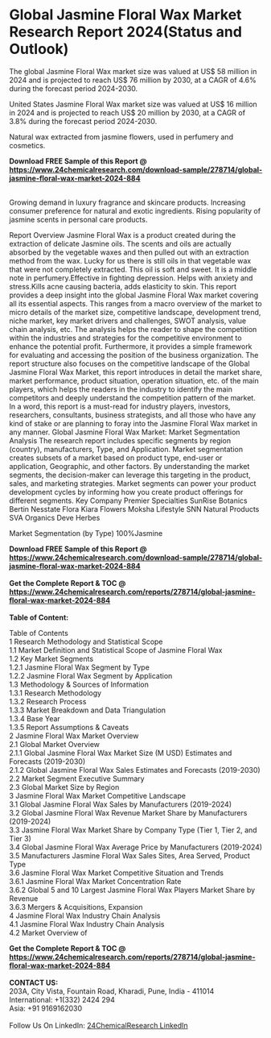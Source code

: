 <h1>Global Jasmine Floral Wax Market Research Report 2024(Status and Outlook)</h1><p>The global Jasmine Floral Wax market size was valued at US$ 58 million in 2024 and is projected to reach US$ 76 million by 2030, at a CAGR of 4.6% during the forecast period 2024-2030.</p><p>
United States Jasmine Floral Wax market size was valued at US$ 16 million in 2024 and is projected to reach US$ 20 million by 2030, at a CAGR of 3.8% during the forecast period 2024-2030.</p><p>
Natural wax extracted from jasmine flowers, used in perfumery and cosmetics.</p><div><b>Download FREE Sample of this Report @ 
            <a href="https://www.24chemicalresearch.com/download-sample/278714/global-jasmine-floral-wax-market-2024-884">
            https://www.24chemicalresearch.com/download-sample/278714/global-jasmine-floral-wax-market-2024-884</a></b></div><br><p>
Growing demand in luxury fragrance and skincare products. Increasing consumer preference for natural and exotic ingredients. Rising popularity of jasmine scents in personal care products.</p><p>
Report Overview
Jasmine Floral Wax is a product created during the extraction of delicate Jasmine oils.
The scents and oils are actually absorbed by the vegetable waxes and then pulled out with an extraction method from the wax.
Lucky for us there is still oils in that vegetable wax that were not completely extracted. This oil is soft and sweet.
It is a middle note in perfumery.Effective in fighting depression. Helps with anxiety and stress.Kills acne causing bacteria, adds elasticity to skin.
This report provides a deep insight into the global Jasmine Floral Wax market covering all its essential aspects. This ranges from a macro overview of the market to micro details of the market size, competitive landscape, development trend, niche market, key market drivers and challenges, SWOT analysis, value chain analysis, etc.
The analysis helps the reader to shape the competition within the industries and strategies for the competitive environment to enhance the potential profit. Furthermore, it provides a simple framework for evaluating and accessing the position of the business organization. The report structure also focuses on the competitive landscape of the Global Jasmine Floral Wax Market, this report introduces in detail the market share, market performance, product situation, operation situation, etc. of the main players, which helps the readers in the industry to identify the main competitors and deeply understand the competition pattern of the market.
In a word, this report is a must-read for industry players, investors, researchers, consultants, business strategists, and all those who have any kind of stake or are planning to foray into the Jasmine Floral Wax market in any manner.
Global Jasmine Floral Wax Market: Market Segmentation Analysis
The research report includes specific segments by region (country), manufacturers, Type, and Application. Market segmentation creates subsets of a market based on product type, end-user or application, Geographic, and other factors. By understanding the market segments, the decision-maker can leverage this targeting in the product, sales, and marketing strategies. Market segments can power your product development cycles by informing how you create product offerings for different segments.
Key Company
Premier Specialties
SunRise Botanics
Bertin
Nesstate Flora
Kiara Flowers
Moksha Lifestyle
SNN Natural Products
SVA Organics
Deve Herbes</p><p>
Market Segmentation (by Type)
100%Jasmine
</p><div><b>Download FREE Sample of this Report @ 
            <a href="https://www.24chemicalresearch.com/download-sample/278714/global-jasmine-floral-wax-market-2024-884">
            https://www.24chemicalresearch.com/download-sample/278714/global-jasmine-floral-wax-market-2024-884</a></b></div><br><div><b>Get the Complete Report & TOC @ 
            <a href="https://www.24chemicalresearch.com/reports/278714/global-jasmine-floral-wax-market-2024-884">
            https://www.24chemicalresearch.com/reports/278714/global-jasmine-floral-wax-market-2024-884</a></b></div><br>
            <b>Table of Content:</b><p>Table of Contents<br />
1 Research Methodology and Statistical Scope<br />
1.1 Market Definition and Statistical Scope of Jasmine Floral Wax<br />
1.2 Key Market Segments<br />
1.2.1 Jasmine Floral Wax Segment by Type<br />
1.2.2 Jasmine Floral Wax Segment by Application<br />
1.3 Methodology & Sources of Information<br />
1.3.1 Research Methodology<br />
1.3.2 Research Process<br />
1.3.3 Market Breakdown and Data Triangulation<br />
1.3.4 Base Year<br />
1.3.5 Report Assumptions & Caveats<br />
2 Jasmine Floral Wax Market Overview<br />
2.1 Global Market Overview<br />
2.1.1 Global Jasmine Floral Wax Market Size (M USD) Estimates and Forecasts (2019-2030)<br />
2.1.2 Global Jasmine Floral Wax Sales Estimates and Forecasts (2019-2030)<br />
2.2 Market Segment Executive Summary<br />
2.3 Global Market Size by Region<br />
3 Jasmine Floral Wax Market Competitive Landscape<br />
3.1 Global Jasmine Floral Wax Sales by Manufacturers (2019-2024)<br />
3.2 Global Jasmine Floral Wax Revenue Market Share by Manufacturers (2019-2024)<br />
3.3 Jasmine Floral Wax Market Share by Company Type (Tier 1, Tier 2, and Tier 3)<br />
3.4 Global Jasmine Floral Wax Average Price by Manufacturers (2019-2024)<br />
3.5 Manufacturers Jasmine Floral Wax Sales Sites, Area Served, Product Type<br />
3.6 Jasmine Floral Wax Market Competitive Situation and Trends<br />
3.6.1 Jasmine Floral Wax Market Concentration Rate<br />
3.6.2 Global 5 and 10 Largest Jasmine Floral Wax Players Market Share by Revenue<br />
3.6.3 Mergers & Acquisitions, Expansion<br />
4 Jasmine Floral Wax Industry Chain Analysis<br />
4.1 Jasmine Floral Wax Industry Chain Analysis<br />
4.2 Market Overview of</p><div><b>Get the Complete Report & TOC @ 
            <a href="https://www.24chemicalresearch.com/reports/278714/global-jasmine-floral-wax-market-2024-884">
            https://www.24chemicalresearch.com/reports/278714/global-jasmine-floral-wax-market-2024-884</a></b></div><br><b>CONTACT US:</b><br>
            203A, City Vista, Fountain Road, Kharadi, Pune, India - 411014<br>
            International: +1(332) 2424 294<br>
            Asia: +91 9169162030 <br><br>
            Follow Us On LinkedIn: <a href="https://www.linkedin.com/company/24chemicalresearch/">24ChemicalResearch LinkedIn</a>